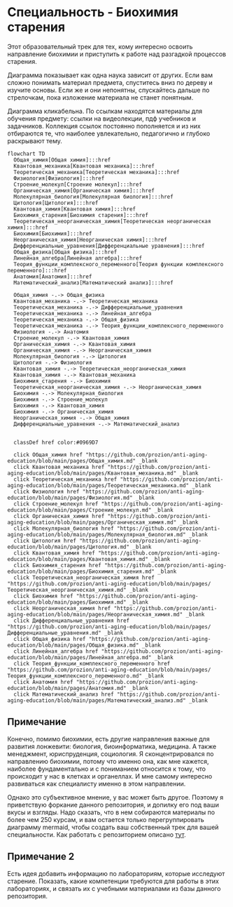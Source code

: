 # Специальность - Биохимия старения

Этот образовательный трек для тех, кому интересно освоить направление биохимии и приступить к работе над разгадкой процессов старения.

Диаграмма показывает как одна наука зависит от других. Если вам сложно понимать материал предмета, спуститесь вниз по дереву и изучите основы. Если же и они непонятны, спускайтесь дальше по стрелочкам, пока изложение материала не станет понятным.

Диаграмма кликабельна. По ссылкам находятся материалы для обучения предмету: ссылки на видеолекции, пдф учебников и задачников. Коллекция ссылок постоянно пополняется и из них отбираются те, что наиболее увлекательно, педагогично и глубоко раскрывают тему.

```mermaid
flowchart TD
  Общая_химия[Общая химия]:::href
  Квантовая_механика[Квантовая механика]:::href
  Теоретическая_механика[Теоретическая механика]:::href
  Физиология[Физиология]:::href
  Строение_молекул[Строение молекул]:::href
  Органическая_химия[Органическая химия]:::href
  Молекулярная_биология[Молекулярная биология]:::href
  Цитология[Цитология]:::href
  Квантовая_химия[Квантовая химия]:::href
  Биохимия_старения[Биохимия старения]:::href
  Теоретическая_неорганическая_химия[Теоретическая неорганическая химия]:::href
  Биохимия[Биохимия]:::href
  Неорганическая_химия[Неорганическая химия]:::href
  Дифференциальные_уравнения[Дифференциальные уравнения]:::href
  Общая_физика[Общая физика]:::href
  Линейная_алгебра[Линейная алгебра]:::href
  Теория_функции_комплексного_переменного[Теория функции комплексного переменного]:::href
  Анатомия[Анатомия]:::href
  Математический_анализ[Математический анализ]:::href

  Общая_химия -.-> Общая_физика
  Квантовая_механика -.-> Теоретическая_механика
  Теоретическая_механика -.-> Дифференциальные_уравнения
  Теоретическая_механика -.-> Линейная_алгебра
  Теоретическая_механика -.-> Общая_физика
  Теоретическая_механика -.-> Теория_функции_комплексного_переменного
  Физиология -.-> Анатомия
  Строение_молекул -.-> Квантовая_химия
  Органическая_химия -.-> Квантовая_химия
  Органическая_химия -.-> Неорганическая_химия
  Молекулярная_биология -.-> Цитология
  Цитология -.-> Физиология
  Квантовая_химия -.-> Теоретическая_неорганическая_химия
  Квантовая_химия -.-> Квантовая_механика
  Биохимия_старения -.-> Биохимия
  Теоретическая_неорганическая_химия -.-> Неорганическая_химия
  Биохимия -.-> Молекулярная_биология
  Биохимия -.-> Строение_молекул
  Биохимия -.-> Квантовая_химия
  Биохимия -.-> Органическая_химия
  Неорганическая_химия -.-> Общая_химия
  Дифференциальные_уравнения -.-> Математический_анализ
  

  classDef href color:#0969D7

  click Общая_химия href "https://github.com/prozion/anti-aging-education/blob/main/pages/Общая_химия.md" _blank
  click Квантовая_механика href "https://github.com/prozion/anti-aging-education/blob/main/pages/Квантовая_механика.md" _blank
  click Теоретическая_механика href "https://github.com/prozion/anti-aging-education/blob/main/pages/Теоретическая_механика.md" _blank
  click Физиология href "https://github.com/prozion/anti-aging-education/blob/main/pages/Физиология.md" _blank
  click Строение_молекул href "https://github.com/prozion/anti-aging-education/blob/main/pages/Строение_молекул.md" _blank
  click Органическая_химия href "https://github.com/prozion/anti-aging-education/blob/main/pages/Органическая_химия.md" _blank
  click Молекулярная_биология href "https://github.com/prozion/anti-aging-education/blob/main/pages/Молекулярная_биология.md" _blank
  click Цитология href "https://github.com/prozion/anti-aging-education/blob/main/pages/Цитология.md" _blank
  click Квантовая_химия href "https://github.com/prozion/anti-aging-education/blob/main/pages/Квантовая_химия.md" _blank
  click Биохимия_старения href "https://github.com/prozion/anti-aging-education/blob/main/pages/Биохимия_старения.md" _blank
  click Теоретическая_неорганическая_химия href "https://github.com/prozion/anti-aging-education/blob/main/pages/Теоретическая_неорганическая_химия.md" _blank
  click Биохимия href "https://github.com/prozion/anti-aging-education/blob/main/pages/Биохимия.md" _blank
  click Неорганическая_химия href "https://github.com/prozion/anti-aging-education/blob/main/pages/Неорганическая_химия.md" _blank
  click Дифференциальные_уравнения href "https://github.com/prozion/anti-aging-education/blob/main/pages/Дифференциальные_уравнения.md" _blank
  click Общая_физика href "https://github.com/prozion/anti-aging-education/blob/main/pages/Общая_физика.md" _blank
  click Линейная_алгебра href "https://github.com/prozion/anti-aging-education/blob/main/pages/Линейная_алгебра.md" _blank
  click Теория_функции_комплексного_переменного href "https://github.com/prozion/anti-aging-education/blob/main/pages/Теория_функции_комплексного_переменного.md" _blank
  click Анатомия href "https://github.com/prozion/anti-aging-education/blob/main/pages/Анатомия.md" _blank
  click Математический_анализ href "https://github.com/prozion/anti-aging-education/blob/main/pages/Математический_анализ.md" _blank
```


## Примечание

Конечно, помимо биохимии, есть другие направления важные для развития лонжевити: биология, биоинформатика, медицина. А также менеджмент, юриспруденция, социология.
Я сконцентрировался по направлению биохимии, потому что именно она, как мне кажется, наиболее фундаментально и с пониманием относится к тому, что происходит у нас в клетках и органеллах. И мне самому интересно развиваться как специалисту именно в этом направлении.

Однако это субъективное мнение, у вас может быть другое. Поэтому я приветствую форкание данного репозитория, и допилку его под ваши вкусы и взгляды. Надо сказать, что в нем собираются материалы по более чем 250 курсам, и вам остается только перегруппировать диаграмму mermaid, чтобы создать ваш собственный трек для вашей специальности. Как работать с репозиторием описано [тут](scripts).

## Примечание 2

Есть идея добавить информацию по лабораториям, которые исследуют старение. Показать, какие компетенции требуются для работы в этих лабораториях, и связать их с учебными материалами из базы данного репозитория.

